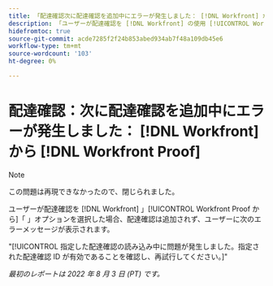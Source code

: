 ```yaml
---
title: 「配達確認次に配達確認を追加中にエラーが発生しました： [!DNL Workfront] から [!DNL Workfront] 配達確認»
description: 「ユーザーが配達確認を [!DNL Workfront] の使用 [!UICONTROL Workfront Proof から] 「 」オプションを選択した場合、配達確認は追加されず、ユーザーにエラーメッセージが表示されます。」
hidefromtoc: true
source-git-commit: acde7285f2f24b853abed934ab7f48a109db45e6
workflow-type: tm+mt
source-wordcount: '103'
ht-degree: 0%

---
```



# 配達確認：次に配達確認を追加中にエラーが発生しました： [!DNL Workfront] から [!DNL Workfront Proof]

<!-- This issue is on both WF and proof known issue pages -->

>[!NOTE]
>
>この問題は再現できなかったので、閉じられました。

ユーザーが配達確認を [!DNL Workfront] 」[!UICONTROL Workfront Proof から]「 」オプションを選択した場合、配達確認は追加されず、ユーザーに次のエラーメッセージが表示されます。

&quot;[!UICONTROL 指定した配達確認の読み込み中に問題が発生しました。指定された配達確認 ID が有効であることを確認し、再試行してください。]&quot;

_最初のレポートは 2022 年 8 月 3 日 (PT) です。_


